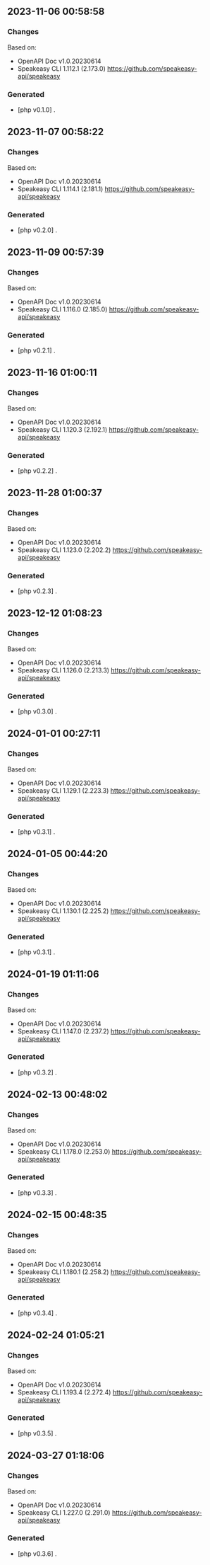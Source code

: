 

## 2023-11-06 00:58:58
### Changes
Based on:
- OpenAPI Doc v1.0.20230614 
- Speakeasy CLI 1.112.1 (2.173.0) https://github.com/speakeasy-api/speakeasy
### Generated
- [php v0.1.0] .

## 2023-11-07 00:58:22
### Changes
Based on:
- OpenAPI Doc v1.0.20230614 
- Speakeasy CLI 1.114.1 (2.181.1) https://github.com/speakeasy-api/speakeasy
### Generated
- [php v0.2.0] .

## 2023-11-09 00:57:39
### Changes
Based on:
- OpenAPI Doc v1.0.20230614 
- Speakeasy CLI 1.116.0 (2.185.0) https://github.com/speakeasy-api/speakeasy
### Generated
- [php v0.2.1] .

## 2023-11-16 01:00:11
### Changes
Based on:
- OpenAPI Doc v1.0.20230614 
- Speakeasy CLI 1.120.3 (2.192.1) https://github.com/speakeasy-api/speakeasy
### Generated
- [php v0.2.2] .

## 2023-11-28 01:00:37
### Changes
Based on:
- OpenAPI Doc v1.0.20230614 
- Speakeasy CLI 1.123.0 (2.202.2) https://github.com/speakeasy-api/speakeasy
### Generated
- [php v0.2.3] .

## 2023-12-12 01:08:23
### Changes
Based on:
- OpenAPI Doc v1.0.20230614 
- Speakeasy CLI 1.126.0 (2.213.3) https://github.com/speakeasy-api/speakeasy
### Generated
- [php v0.3.0] .

## 2024-01-01 00:27:11
### Changes
Based on:
- OpenAPI Doc v1.0.20230614 
- Speakeasy CLI 1.129.1 (2.223.3) https://github.com/speakeasy-api/speakeasy
### Generated
- [php v0.3.1] .

## 2024-01-05 00:44:20
### Changes
Based on:
- OpenAPI Doc v1.0.20230614 
- Speakeasy CLI 1.130.1 (2.225.2) https://github.com/speakeasy-api/speakeasy
### Generated
- [php v0.3.1] .

## 2024-01-19 01:11:06
### Changes
Based on:
- OpenAPI Doc v1.0.20230614 
- Speakeasy CLI 1.147.0 (2.237.2) https://github.com/speakeasy-api/speakeasy
### Generated
- [php v0.3.2] .

## 2024-02-13 00:48:02
### Changes
Based on:
- OpenAPI Doc v1.0.20230614 
- Speakeasy CLI 1.178.0 (2.253.0) https://github.com/speakeasy-api/speakeasy
### Generated
- [php v0.3.3] .

## 2024-02-15 00:48:35
### Changes
Based on:
- OpenAPI Doc v1.0.20230614 
- Speakeasy CLI 1.180.1 (2.258.2) https://github.com/speakeasy-api/speakeasy
### Generated
- [php v0.3.4] .

## 2024-02-24 01:05:21
### Changes
Based on:
- OpenAPI Doc v1.0.20230614 
- Speakeasy CLI 1.193.4 (2.272.4) https://github.com/speakeasy-api/speakeasy
### Generated
- [php v0.3.5] .

## 2024-03-27 01:18:06
### Changes
Based on:
- OpenAPI Doc v1.0.20230614 
- Speakeasy CLI 1.227.0 (2.291.0) https://github.com/speakeasy-api/speakeasy
### Generated
- [php v0.3.6] .